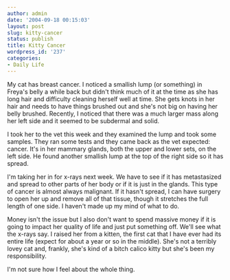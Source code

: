```yaml
---
author: admin
date: '2004-09-18 00:15:03'
layout: post
slug: kitty-cancer
status: publish
title: Kitty Cancer
wordpress_id: '237'
categories:
- Daily Life
---
```

<p>My cat has breast cancer. I noticed a smallish lump (or something) in Freya&#39;s 
belly a while back but didn&#39;t think much of it at the time as she has long hair 
and difficulty cleaning herself well at time. She gets knots in her hair and 
needs to have things brushed out and she&#39;s not big on having her belly brushed. 
Recently, I noticed that there was a much larger mass along her left side and it 
seemed to be subdermal and solid.</p>
<p>I took her to the vet this week and they examined the lump and took some 
samples. They ran some tests and they came back as the vet expected: cancer. 
It&#39;s in her mammary glands, both the upper and lower sets, on the left side. He 
found another smallish lump at the top of the right side so it has spread.</p>
<p>I&#39;m taking her in for x-rays next week. We have to see if it has metastasized 
and spread to other parts of her body or if it is just in the glands. This type 
of cancer is almost always malignant. If it hasn&#39;t spread, I can have surgery to 
open her up and remove all of that tissue, though it stretches the full length 
of one side. I haven&#39;t made up my mind of what to do. </p>
<p>Money isn&#39;t the issue but I also don&#39;t want to spend massive money if it is 
going to impact her quality of life and just put something off. We&#39;ll see what 
the x-rays say. I raised her from a kitten, the first cat that I have ever had 
its entire life (expect for about a year or so in the middle). She&#39;s not a 
terribly lovey cat and, frankly, she&#39;s kind of a bitch calico kitty but she&#39;s 
been my responsibility. </p>
<p>I&#39;m not sure how I feel about the whole thing.</p>
